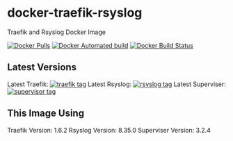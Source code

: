 # docker-traefik-rsyslog

Traefik and Rsyslog Docker Image

[![Docker Pulls](https://img.shields.io/docker/pulls/burakince/traefik-rsyslog.svg)](https://hub.docker.com/r/burakince/traefik-rsyslog/) [![Docker Automated build](https://img.shields.io/docker/automated/burakince/traefik-rsyslog.svg)](https://hub.docker.com/r/burakince/traefik-rsyslog/) [![Docker Build Status](https://img.shields.io/docker/build/burakince/traefik-rsyslog.svg)](https://hub.docker.com/r/burakince/traefik-rsyslog/)

## Latest Versions

Latest Traefik: [![traefik tag](https://img.shields.io/github/tag/containous/traefik.svg)](https://github.com/containous/traefik)
Latest Rsyslog: [![rsyslog tag](https://img.shields.io/github/tag/rsyslog/rsyslog.svg)](https://github.com/rsyslog/rsyslog)
Latest Superviser: [![supervisor tag](https://img.shields.io/github/tag/Supervisor/supervisor.svg)](https://github.com/Supervisor/supervisor)

## This Image Using

Traefik Version: 1.6.2
Rsyslog Version: 8.35.0
Superviser Version: 3.2.4
